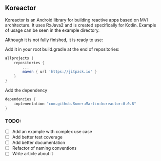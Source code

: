 ## Koreactor

Koreactor is an Android library for building reactive apps based on MVI architecture. It uses RxJava2 and is created specifically for Kotlin. Example of usage can be seen in the example directory.

Although it is not fully finished, it is ready to use:

Add it in your root build.gradle at the end of repositories:
```groovy
allprojects {
    repositories {
        ...
        maven { url 'https://jitpack.io' }
    }
}
```
Add the dependency
```groovy
dependencies {
    implementation "com.github.SumeraMartin:koreactor:0.0.8"
}
```

### TODO:

- [ ] Add an example with complex use case
- [ ] Add better test coverage
- [ ] Add better documentation
- [ ] Refactor of naming conventions
- [ ] Write article about it
